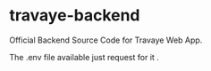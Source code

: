 # travaye-backend
Official Backend Source Code for Travaye Web App.

The .env file available just request for it .
